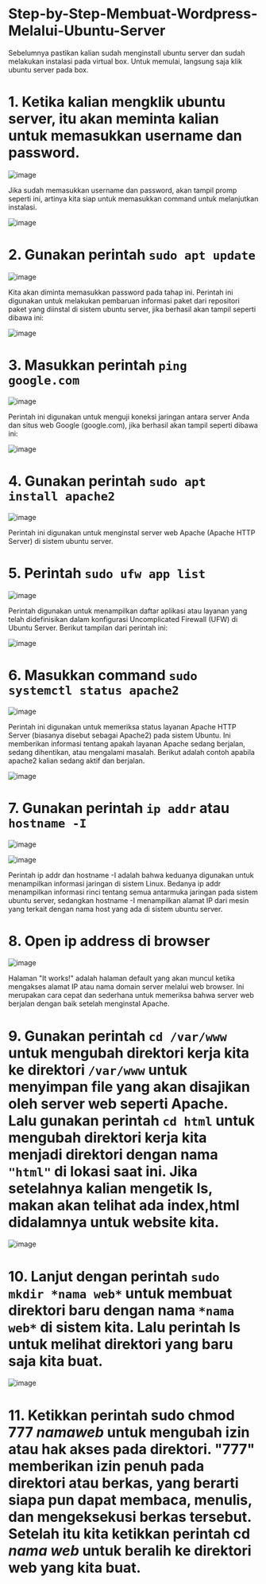 # Step-by-Step-Membuat-Wordpress-Melalui-Ubuntu-Server
Sebelumnya pastikan kalian sudah menginstall ubuntu server dan sudah melakukan instalasi pada virtual box. Untuk memulai, langsung saja klik ubuntu server pada box.

# 1. Ketika kalian mengklik ubuntu server, itu akan meminta kalian untuk memasukkan username dan password.

![image](https://github.com/ZahraMaharaniP/Step-by-Step-Membuat-Wordpress-Melalui-Ubuntu-Server/assets/149281915/a4a60709-6fe2-4c98-912d-6419d3923e07)

Jika sudah memasukkan username dan password, akan tampil promp seperti ini, artinya kita siap untuk memasukkan command untuk melanjutkan instalasi.

![image](https://github.com/ZahraMaharaniP/Step-by-Step-Membuat-Wordpress-Melalui-Ubuntu-Server/assets/149281915/76557c9d-9bd5-4955-8a90-5b5a53444e4a)

# 2.	Gunakan perintah `sudo apt update`

![image](https://github.com/ZahraMaharaniP/Step-by-Step-Membuat-Wordpress-Melalui-Ubuntu-Server/assets/149281915/58c927d7-985f-486c-88a6-1864c1ee92f7)

Kita akan diminta memasukkan password pada tahap ini.  Perintah ini digunakan untuk melakukan pembaruan informasi paket dari repositori paket yang diinstal di sistem ubuntu server, jika berhasil akan tampil seperti dibawa ini:

![image](https://github.com/ZahraMaharaniP/Step-by-Step-Membuat-Wordpress-Melalui-Ubuntu-Server/assets/149281915/d541f22a-56b3-46ae-90b8-84fdb3b9e409)

# 3. Masukkan perintah  `ping google.com`

![image](https://github.com/ZahraMaharaniP/Step-by-Step-Membuat-Wordpress-Melalui-Ubuntu-Server/assets/149281915/7000c264-b0c9-4f12-8e13-507c66bdd958)

Perintah ini digunakan untuk menguji koneksi jaringan antara server Anda dan situs web Google (google.com), jika berhasil akan tampil seperti dibawa ini:

![image](https://github.com/ZahraMaharaniP/Step-by-Step-Membuat-Wordpress-Melalui-Ubuntu-Server/assets/149281915/211a1966-a059-46ce-94c0-18ec14daed3e)

# 4.	Gunakan perintah `sudo apt install apache2`

![image](https://github.com/ZahraMaharaniP/Step-by-Step-Membuat-Wordpress-Melalui-Ubuntu-Server/assets/149281915/af012bec-e928-4b48-828a-f5596490f344)

Perintah ini digunakan untuk menginstal server web Apache (Apache HTTP Server) di sistem ubuntu server.

# 5.	Perintah `sudo ufw app list`

![image](https://github.com/ZahraMaharaniP/Step-by-Step-Membuat-Wordpress-Melalui-Ubuntu-Server/assets/149281915/1f0e4a50-fa20-431a-8f95-8eff14b12e42)

Perintah digunakan untuk menampilkan daftar aplikasi atau layanan yang telah didefinisikan dalam konfigurasi Uncomplicated Firewall (UFW) di Ubuntu Server. Berikut tampilan dari perintah ini:

![image](https://github.com/ZahraMaharaniP/Step-by-Step-Membuat-Wordpress-Melalui-Ubuntu-Server/assets/149281915/018cfafa-a195-444c-bb5f-0bc9caf8aaf8)

# 6.	Masukkan command `sudo systemctl status apache2`

![image](https://github.com/ZahraMaharaniP/Step-by-Step-Membuat-Wordpress-Melalui-Ubuntu-Server/assets/149281915/ce191ea9-1cbd-4b62-b657-a5b61b5252cf)

Perintah ini digunakan untuk memeriksa status layanan Apache HTTP Server (biasanya disebut sebagai Apache2) pada sistem Ubuntu. Ini memberikan informasi tentang apakah layanan Apache sedang berjalan, sedang dihentikan, atau mengalami masalah. Berikut adalah contoh apabila apache2 kalian sedang aktif dan berjalan.

![image](https://github.com/ZahraMaharaniP/Step-by-Step-Membuat-Wordpress-Melalui-Ubuntu-Server/assets/149281915/82b8b408-9651-4109-bff2-8a8f76809149)

# 7.	Gunakan perintah `ip addr` atau `hostname -I`

![image](https://github.com/ZahraMaharaniP/Step-by-Step-Membuat-Wordpress-Melalui-Ubuntu-Server/assets/149281915/bd3fadee-225c-4d6e-b20c-f9d22eca825e)

![image](https://github.com/ZahraMaharaniP/Step-by-Step-Membuat-Wordpress-Melalui-Ubuntu-Server/assets/149281915/34d18872-fc53-4b5a-b669-88edbbcbdbe5)

Perintah ip addr dan hostname -I adalah bahwa keduanya digunakan untuk menampilkan informasi jaringan di sistem Linux. Bedanya ip addr menampilkan informasi rinci tentang semua antarmuka jaringan pada sistem ubuntu server, sedangkan hostname -I  menampilkan alamat IP dari mesin yang terkait dengan nama host yang ada di sistem ubuntu server. 

# 8.	Open ip address di browser

![image](https://github.com/ZahraMaharaniP/Step-by-Step-Membuat-Wordpress-Melalui-Ubuntu-Server/assets/149281915/b457f48b-3e24-4338-a77a-3eff451932fb)

Halaman "It works!" adalah halaman default yang akan muncul ketika mengakses alamat IP atau nama domain server melalui web browser. Ini merupakan cara cepat dan sederhana untuk memeriksa bahwa server web  berjalan dengan baik setelah menginstal Apache.

# 9.	Gunakan perintah `cd /var/www` untuk mengubah direktori kerja kita ke direktori `/var/www` untuk menyimpan file yang akan disajikan oleh server web seperti Apache. Lalu gunakan perintah `cd html`  untuk mengubah direktori kerja kita menjadi direktori dengan nama `"html"` di lokasi saat ini. Jika setelahnya kalian mengetik ls, makan akan telihat ada index,html didalamnya untuk website kita.

![image](https://github.com/ZahraMaharaniP/Step-by-Step-Membuat-Wordpress-Melalui-Ubuntu-Server/assets/149281915/98780ee8-31cf-4ea7-9ae8-29380ad6d23f)

# 10.	Lanjut dengan perintah `sudo mkdir *nama web*` untuk membuat direktori baru dengan nama `*nama web*` di sistem kita. Lalu perintah ls untuk melihat direktori yang baru saja kita buat.

![image](https://github.com/ZahraMaharaniP/Step-by-Step-Membuat-Wordpress-Melalui-Ubuntu-Server/assets/149281915/a2d4f04a-d2ee-4d23-bdb3-5483fad1cc9d)

# 11. Ketikkan perintah sudo chmod 777 *namaweb* untuk mengubah izin atau hak akses pada direktori. "777" memberikan izin penuh pada direktori atau berkas, yang berarti siapa pun dapat membaca, menulis, dan mengeksekusi berkas tersebut. Setelah itu kita ketikkan perintah cd *nama web* untuk beralih ke direktori web yang kita buat.






